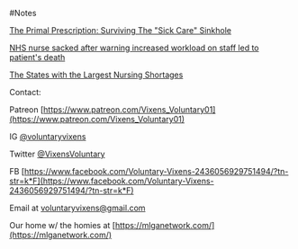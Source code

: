 #Notes

[The Primal Prescription: Surviving The "Sick Care" Sinkhole](https://www.amazon.com/dp/1939563097/ref=cm_sw_r_cp_api_i_S3zCEbXRBNDTA)

[NHS nurse sacked after warning increased workload on staff led to patient's death](https://www.mirror.co.uk/news/uk-news/nhs-nurse-sacked-after-warning-21618887.amp)

[The States with the Largest Nursing Shortages](https://www.registerednursing.org/largest-nursing-shortages/)

Contact:

Patreon [https://www.patreon.com/Vixens_Voluntary01](https://www.patreon.com/Vixens_Voluntary01)

IG [@voluntaryvixens](https://www.instagram.com/voluntaryvixens/)

Twitter [@VixensVoluntary](https://twitter.com/VixensVoluntary)

FB [https://www.facebook.com/Voluntary-Vixens-2436056929751494/?tn-str=k*F](https://www.facebook.com/Voluntary-Vixens-2436056929751494/?tn-str=k*F)

Email at [voluntaryvixens@gmail.com](mailto:voluntaryvixens@gmail.com)

Our home w/ the homies at [https://mlganetwork.com/](https://mlganetwork.com/)
